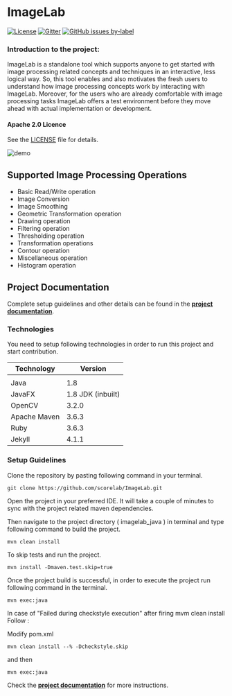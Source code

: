 # ImageLab

[![License](https://img.shields.io/badge/License-Apache%202.0-blue.svg)](https://opensource.org/licenses/Apache-2.0)
[![Gitter](https://badges.gitter.im/scorelab/ImageLab.svg)](https://gitter.im/scorelab/ImageLab?utm_source=badge&utm_medium=badge&utm_campaign=pr-badge)
[![GitHub issues by-label][hacktoberfest-badge]][hacktoberfest-link]
  

### Introduction to the project:

ImageLab is a standalone tool which supports anyone to get started with image processing related concepts and techniques in an interactive, less logical way. So, this tool enables and also motivates the fresh users to understand how image processing concepts work by interacting with ImageLab. Moreover, for the users who are already comfortable with image processing tasks ImageLab offers a test environment before they move ahead with actual implementation or development.

#### Apache 2.0 Licence

See the [LICENSE](https://github.com/scorelab) file for details.

![demo](docs/assets/Demov2.gif)

## Supported Image Processing Operations

- Basic Read/Write operation
- Image Conversion
- Image Smoothing
- Geometric Transformation operation
- Drawing operation
- Filtering operation
- Thresholding operation
- Transformation operations
- Contour operation
- Miscellaneous operation
- Histogram operation

## Project Documentation

Complete setup guidelines and other details can be found in the **[project documentation](https://scorelab.org/imagelab/)**.

### Technologies

You need to setup following technologies in order to run this project and start contribution.

| Technology   | Version              |
|--------------|----------------------|
|              |                      |
| Java         | 1.8                  |
| JavaFX       | 1.8 JDK (inbuilt)    |
| OpenCV       | 3.2.0                |
| Apache Maven | 3.6.3                |
| Ruby         | 3.6.3                |
| Jekyll       | 4.1.1                |


### Setup Guidelines

Clone the repository by pasting following command in your terminal.

```
git clone https://github.com/scorelab/ImageLab.git
```

Open the project in your preferred IDE. It will take a couple of minutes
to sync with the project related maven dependencies.

Then navigate to the project directory ( imagelab_java ) in terminal and type following command
to build the project.

```
mvn clean install 
```

To skip tests and run the project.

```
mvn install -Dmaven.test.skip=true
```

Once the project build is successful, in order to execute the project run 
following command in the terminal.

```
mvn exec:java
``` 

In case of "Failed during checkstyle execution" after firing mvm clean install
Follow :

Modify pom.xml 

```
mvn clean install --% -Dcheckstyle.skip

```
and then 

```
mvn exec:java

```


Check the **[project documentation](https://scorelab.org/imagelab/)** for more instructions.



[<--# Generic Links -->]: #
[hacktoberfest-link]: https://github.com/scorelab/ImageLab/issues?q=is%3Aissue+is%3Aopen+label%3Ahacktoberfest
[hacktoberfest-badge]: https://img.shields.io/github/issues-raw/scorelab/ImageLab/hacktoberfest.svg?label=Hacktoberfest&color=purple

